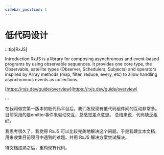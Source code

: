 ```yaml
---
sidebar_position: 1
---
```


# 低代码设计

:::tip[RxJS]

Introduction
RxJS is a library for composing asynchronous and event-based programs by using observable sequences. It provides one core type, the Observable, satellite types (Observer, Schedulers, Subjects) and operators inspired by Array methods (map, filter, reduce, every, etc) to allow handling asynchronous events as collections.

[https://rxjs.dev/guide/overview](https://rxjs.dev/guide/overview)

:::

<!-- :::danger[Take care]

This action is dangerous

::: -->

在我司做完第一版本的低代码平台后，我们发现现有低代码组件间的互动非常多。目前采用的是emitter事件来驱动交互，总感觉差点意思。
总结来说，代码缺乏组织。

我思考很久了，我觉得 RxJS 可以比较完美地解决这个问题。于是我建立本文档，用来收集目前项目中遇到的难题。并用 RxJS 解决方案尝试解决。

待文档成熟之后，重构现有代码。